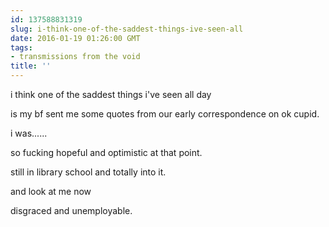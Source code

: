 ```yaml
---
id: 137588831319
slug: i-think-one-of-the-saddest-things-ive-seen-all
date: 2016-01-19 01:26:00 GMT
tags:
- transmissions from the void
title: ''
---
```


i think one of the saddest things i've seen all day

is my bf sent me some quotes from our early correspondence on ok cupid.

i was......

so fucking hopeful and optimistic at that point.

still in library school and totally into it.

and look at me now

disgraced and unemployable.